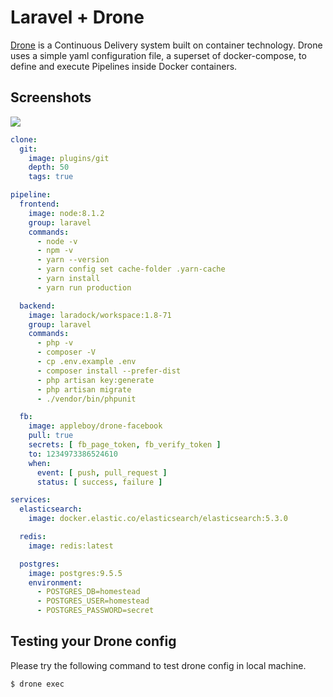 # Laravel + Drone
[Drone](https://github.com/drone/drone) is a Continuous Delivery system built on container technology. Drone uses a simple yaml configuration file, a superset of docker-compose, to define and execute Pipelines inside Docker containers.

## Screenshots



<img src="resources/assets/images/screen.png" />

```yml
clone:
  git:
    image: plugins/git
    depth: 50
    tags: true

pipeline:
  frontend:
    image: node:8.1.2
    group: laravel
    commands:
      - node -v
      - npm -v
      - yarn --version
      - yarn config set cache-folder .yarn-cache
      - yarn install
      - yarn run production

  backend:
    image: laradock/workspace:1.8-71
    group: laravel
    commands:
      - php -v
      - composer -V
      - cp .env.example .env
      - composer install --prefer-dist
      - php artisan key:generate
      - php artisan migrate
      - ./vendor/bin/phpunit

  fb:
    image: appleboy/drone-facebook
    pull: true
    secrets: [ fb_page_token, fb_verify_token ]
    to: 1234973386524610
    when:
      event: [ push, pull_request ]
      status: [ success, failure ]

services:
  elasticsearch:
    image: docker.elastic.co/elasticsearch/elasticsearch:5.3.0

  redis:
    image: redis:latest

  postgres:
    image: postgres:9.5.5
    environment:
      - POSTGRES_DB=homestead
      - POSTGRES_USER=homestead
      - POSTGRES_PASSWORD=secret
```

## Testing your Drone config

Please try the following command to test drone config in local machine.

```sh
$ drone exec
``` 
